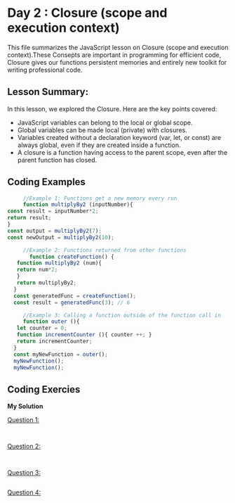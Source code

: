 # Day 2 : Closure (scope and execution context)
This file summarizes the JavaScript lesson on Closure (scope and execution context).These Consepts are important in programming for efficient code, Closure gives our functions persistent memories and
entirely new toolkit for writing professional code.

## Lesson Summary:
In this lesson, we explored the Closure. Here are the key points covered:
* JavaScript variables can belong to the local or global scope.
* Global variables can be made local (private) with closures.
* Variables created without a declaration keyword (var, let, or const) are always global, even if they are created inside a function.
* A closure is a function having access to the parent scope, even after the parent function has closed.
   
## Coding Examples
```jsx
     //Example 1: Functions get a new memory every run
     function multiplyBy2 (inputNumber){
const result = inputNumber*2;
return result;
}
const output = multiplyBy2(7);
const newOutput = multiplyBy2(10);

     //Example 2: Functions returned from other functions 
       function createFunction() {
   function multiplyBy2 (num){
   return num*2;
   }
   return multiplyBy2;
  }
  const generatedFunc = createFunction();
  const result = generatedFunc(3); // 6

     //Example 3: Calling a function outside of the function call in 
     function outer (){
   let counter = 0;
   function incrementCounter (){ counter ++; }
   return incrementCounter;
  }
  const myNewFunction = outer();
  myNewFunction();
  myNewFunction();
```
## Coding Exercies
  **My Solution**   


[Question 1:]([https://www.freecodecamp.org/learn/javascript-algorithms-and-data-structures/functional-programming/apply-functional-programming-to-convert-strings-to-url-slugs](https://github.com/orjwan-alrajaby/gsg-expressjs-backend-training-2023/blob/main/learning-sprint-1/week2-day2-tasks/tasks.md))
```jsx
       

```
[Question 2:]([https://github.com/orjwan-alrajaby/gsg-expressjs-backend-training-2023/blob/main/learning-sprint-1/week2-day1-tasks/tasks.md](https://github.com/orjwan-alrajaby/gsg-expressjs-backend-training-2023/blob/main/learning-sprint-1/week2-day2-tasks/tasks.md))
```jsx
   


```
[Question 3:]([https://github.com/orjwan-alrajaby/gsg-expressjs-backend-training-2023/blob/main/learning-sprint-1/week2-day1-tasks/tasks.md](https://github.com/orjwan-alrajaby/gsg-expressjs-backend-training-2023/blob/main/learning-sprint-1/week2-day2-tasks/tasks.md))
```jsx

```

[Question 4:]([https://github.com/orjwan-alrajaby/gsg-expressjs-backend-training-2023/blob/main/learning-sprint-1/week2-day1-tasks/tasks.md](https://github.com/orjwan-alrajaby/gsg-expressjs-backend-training-2023/blob/main/learning-sprint-1/week2-day2-tasks/tasks.md))
```jsx

```
